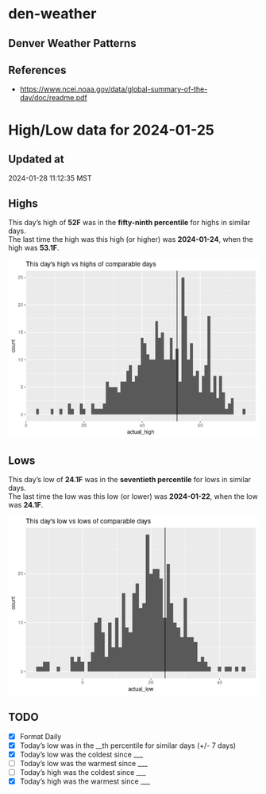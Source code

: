 # den-weather


## Denver Weather Patterns

## References

- <https://www.ncei.noaa.gov/data/global-summary-of-the-day/doc/readme.pdf>

# High/Low data for 2024-01-25

## Updated at

2024-01-28 11:12:35 MST

## Highs

This day’s high of **52F** was in the **fifty-ninth percentile** for
highs in similar days.  
The last time the high was this high (or higher) was **2024-01-24**,
when the high was **53.1F**.

![](readme_files/figure-commonmark/unnamed-chunk-4-1.png)

## Lows

This day’s low of **24.1F** was in the **seventieth percentile** for
lows in similar days.  
The last time the low was this low (or lower) was **2024-01-22**, when
the low was **24.1F**.

![](readme_files/figure-commonmark/unnamed-chunk-6-1.png)

## TODO

- [x] Format Daily
- [x] Today’s low was in the \_\_th percentile for similar days (+/- 7
  days)
- [x] Today’s low was the coldest since \_\_\_
- [ ] Today’s low was the warmest since \_\_\_
- [ ] Today’s high was the coldest since \_\_\_
- [x] Today’s high was the warmest since \_\_\_
